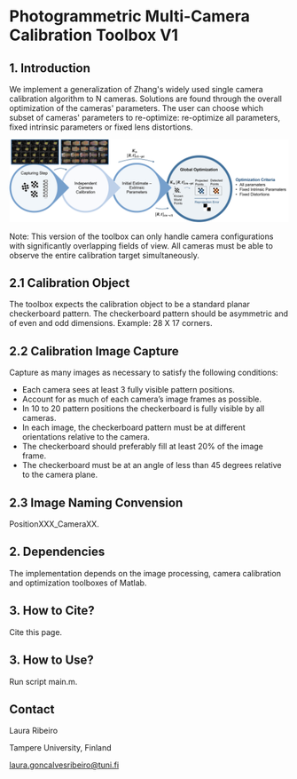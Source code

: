 # Photogrammetric Multi-Camera Calibration Toolbox V1
## 1. Introduction 

We implement a generalization of Zhang's widely used single camera calibration algorithm to N cameras. Solutions are found through the overall optimization of the cameras' parameters. The user can choose which subset of cameras' parameters to re-optimize: re-optimize all parameters, fixed intrinsic parameters or fixed lens distortions.

![mainFig](Diagram.png)

Note: This version of the toolbox can only handle camera configurations with significantly overlapping fields of view. All cameras must be able to observe the entire calibration target simultaneously. 

## 2.1 Calibration Object
The toolbox expects the calibration object to be a standard planar checkerboard pattern.
The checkerboard pattern should be asymmetric and of even and odd dimensions. Example: 28 X 17 corners.

## 2.2 Calibration Image Capture
Capture as many images as necessary to satisfy the following conditions:
- Each camera sees at least 3 fully visible pattern positions.
- Account for as much of each camera’s image frames as possible.
- In 10 to 20 pattern positions the checkerboard is fully visible by all cameras.
- In each image, the checkerboard pattern must be at different orientations relative to the camera.
- The checkerboard should preferably fill at least 20% of the image frame.
- The checkerboard must be at an angle of less than 45 degrees relative to the camera plane.


## 2.3 Image Naming Convension
PositionXXX_CameraXX.

## 2. Dependencies
The implementation depends on the image processing, camera calibration and optimization toolboxes of Matlab.

## 3. How to Cite?
Cite this page.

## 3. How to Use?
Run script main.m.

## Contact

Laura Ribeiro

Tampere University, Finland

laura.goncalvesribeiro@tuni.fi
